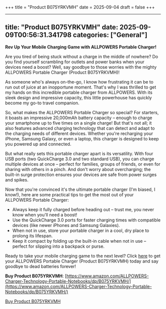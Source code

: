 +++
title = "Product B075YRKVMH"
date = 2025-09-04
draft = false
+++

---
title: "Product B075YRKVMH"
date: 2025-09-09T00:56:31.341798
categories: ["General"]
---
**Rev Up Your Mobile Charging Game with ALLPOWERS Portable Charger!**

Are you tired of being stuck without a charge in the middle of nowhere? Do you find yourself scrambling for outlets and power banks when your devices need a boost? Well, say goodbye to those worries with the mighty ALLPOWERS Portable Charger (Product B075YRKVMH)!

As someone who's always on-the-go, I know how frustrating it can be to run out of juice at an inopportune moment. That's why I was thrilled to get my hands on this incredible portable charger from ALLPOWERS. With its sleek design and impressive capacity, this little powerhouse has quickly become my go-to travel companion.

So, what makes the ALLPOWERS Portable Charger so special? For starters, it boasts an impressive 20,000mAh battery capacity – enough to charge your smartphone up to five times on a single charge! But that's not all; it also features advanced charging technology that can detect and adapt to the charging needs of different devices. Whether you're recharging your iPhone, Samsung Galaxy, or even a laptop, this charger is designed to keep you powered up and connected.

But what really sets this portable charger apart is its versatility. With four USB ports (two QuickCharge 3.0 and two standard USB), you can charge multiple devices at once – perfect for families, groups of friends, or even for sharing with others in a pinch. And don't worry about overcharging; the built-in surge protection ensures your devices are safe from power surges and spikes.

Now that you're convinced it's the ultimate portable charger (I'm biased, I know!), here are some practical tips to get the most out of your ALLPOWERS Portable Charger:

* Always keep it fully charged before heading out – trust me, you never know when you'll need a boost!
* Use the QuickCharge 3.0 ports for faster charging times with compatible devices (like newer iPhones and Samsung Galaxies).
* When not in use, store your portable charger in a cool, dry place to prolong its lifespan.
* Keep it compact by folding up the built-in cable when not in use – perfect for slipping into a backpack or purse.

Ready to take your mobile charging game to the next level? Click [here](https://www.amazon.com/ALLPOWERS-Charger-Technology-Portable-Notebooks/dp/B075YRKVMH/) to get your ALLPOWERS Portable Charger (Product B075YRKVMH) today and say goodbye to dead batteries forever!

**Buy Product B075YRKVMH**: [https://www.amazon.com/ALLPOWERS-Charger-Technology-Portable-Notebooks/dp/B075YRKVMH/](https://www.amazon.com/ALLPOWERS-Charger-Technology-Portable-Notebooks/dp/B075YRKVMH/)

[Buy Product B075YRKVMH](https://www.amazon.com/ALLPOWERS-Charger-Technology-Portable-Notebooks/dp/B075YRKVMH/)
